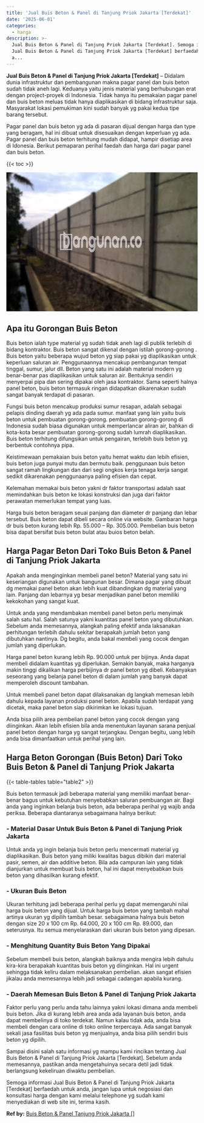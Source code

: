 ```yaml
---
title: 'Jual Buis Beton & Panel di Tanjung Priok Jakarta [Terdekat]'
date: '2025-06-01'
categories:
  - harga
description: >-
  Jual Buis Beton & Panel di Tanjung Priok Jakarta [Terdekat]. Semoga informasi
  Jual Buis Beton & Panel di Tanjung Priok Jakarta [Terdekat] berfaedah untuk
  a...
---
```


**Jual Buis Beton & Panel di Tanjung Priok Jakarta \[Terdekat\]** – Didalam dunia infrastruktur dan pembangunan makna pagar panel dan buis beton sudah tidak aneh lagi. Keduanya yaitu jenis material yang berhubungan erat dengan project-proyek di Indonesia. Tidak hanya itu pemakaian pagar panel dan buis beton meluas tidak hanya diaplikasikan di bidang infrastruktur saja. Masyarakat lokasi pemukiman kini sudah banyak yg pakai kedua tipe barang tersebut.

Pagar panel dan buis beton yg ada di pasaran dijual dengan harga dan type yang beragam, hal ini dibuat untuk disesuaikan dengan keperluan yg ada. Pagar panel dan buis beton terhitung mudah didapat, hampir disetiap area di Idonesia. Berikut pemaparan perihal faedah dan harga dari pagar panel dan buis beton.

{{< toc >}}

![Jual Buis Beton & Panel di Tanjung Priok Jakarta [Terdekat]](/images/jual-panel-buis-beton-murah-37.png)

## Apa itu Gorongan Buis Beton

Buis beton ialah type material yg sudah tidak aneh lagi di publik terlebih di bidang kontraktor. Buis beton sangat dikenal dengan istilah gorong-gorong . Buis beton yaitu beberapa wujud beton yg siap pakai yg diaplikasikan untuk keperluan saluran air. Penggunaannya mencakup pembangunan tempat tinggal, sumur, jalur dll. Beton yang satu ini adalah material modern yg benar-benar pas diaplikasikan untuk saluran air. Bentuknya sendiri menyerpai pipa dan sering dipakai oleh jasa kontraktor. Sama seperti halnya panel beton, buis beton termasuk ringan didapatkan dikarenakan sudah sangat banyak terdapat di pasaran.

Fungsi buis beton mencakup produksi sumur resapan, adalah sebagai pelapis dinding daerah yg ada pada sumur. manfaat yang lain yaitu buis beton untuk pembuatan gorong-gorong. pembuatan gorong-gorong di Indonesia sudah biasa digunakan untuk memperlancar aliran air, bahkan di kota-kota besar pembuatan gorong-gorong sudah lumrah diaplikasikan. Buis beton terhitung difungsikan untuk pengairan, terlebih buis beton yg berbentuk contohnya pipa.

Keistimewaan pemakaian buis beton yaitu hemat waktu dan lebih efisien, buis beton juga punyai mutu dan bermutu baik. penggunaan buis beton sangat ramah lingkungan dan dari segi ongkos kerja tenaga kerja sangat sedikit dikarenakan penggunaanya paling efisien dan cepat.

Kelemahan memakai buis beton yakni dr faktor transportasi adalah saat memindahkan buis beton ke lokasi konstruksi dan juga dari faktor perawatan memerlukan tempat yang luas.

Harga buis beton beragam seuai panjang dan diameter dr panjang dan lebar tersebut. Buis beton dapat dibeli secara online via website. Gambaran harga dr buis beton kurang lebih Rp. 55.000 – Rp. 305.000. Pembelian buis beton bisa dapat bersifat buis beton bulat atau buios beton belah.

## Harga Pagar Beton Dari Toko Buis Beton & Panel di Tanjung Priok Jakarta

Apakah anda menginginkan membeli panel beton? Material yang satu ini keseriangan digunakan untuk bangunan besar. Dimana pagar yang dibuat dg memakai panel beton akan lebih kuat dibandingkan dg material yang lain. Panjang dan lebarnya yg besar menjadikan panel beton memiliki kekokohan yang sangat kuat.

Untuk anda yang mendambakan membeli panel beton perlu menyimak salah satu hal. Salah satunya yakni kuantitas panel beton yang dibutuhkan. Sebelum anda memesannya, alangkah paling efektif anda laksanakan perhitungan terlebih dahulu sekitar berapakah jumlah beton yang dibutuhkan nantinya. Dg begitu, anda bakal membeli yang cocok dengan jumlah yang diperlukan.

Harga panel beton kurang lebih Rp. 90.000 untuk per bijinya. Anda dapat membeli didalam kuantitas yg diperlukan. Semakin banyak, maka harganya makin tinggi dikalikan harga perbijinya dr panel beton yg dibeli. Kebanyakan seseorang yang belanja panel beton di dalam jumlah yang banyak dapat memperoleh discount tambahan.

Untuk membeli panel beton dapat dilaksanakan dg langkah memesan lebih dahulu kepada layanan produksi panel beton. Apabila sudah terdapat yang dicetak, maka panel beton siap dikirimkan ke lokasi tujuan.

Anda bisa pilih area pembelian panel beton yang cocok dengan yang diinginkan. Akan lebih efisien bila anda menentukan layanan sarana penjual panel beton dengan harga yg sangat terjangkau. Dengan begitu, uang lebih anda bisa dimanfaatkan untuk perihal yang lain.

## Harga Beton Gorongan (Buis Beton) Dari Toko Buis Beton & Panel di Tanjung Priok Jakarta

{{< table-tables table="table2" >}}

Buis beton termasuk jadi beberapa material yang memiliki manfaat benar-benar bagus untuk kebutuhan menyebabkan saluran pembuangan air. Bagi anda yang inginkan belanja buis beton, ada beberapa perihal yg wajib anda periksa. Beberapa diantaranya sebagaimana halnya berikut:

### \- Material Dasar Untuk Buis Beton & Panel di Tanjung Priok Jakarta

Untuk anda yg ingin belanja buis beton perlu mencermati material yg diaplikasikan. Buis beton yang miliki kwalitas bagus dibikin dari material pasir, semen, air dan additive beton. Bila ada campuran lain yang tidak dianjurkan untuk membuat buis beton, hal ini dapat menyebabkan buis beton yang dihasilkan kurang efektif.

### \- Ukuran Buis Beton

Ukuran terhitung jadi beberapa perihal perlu yg dapat memengaruhi nilai harga buis beton yang dijual. Untuk harga buis beton yang tambah mahal artinya ukuran yg dipilih tambah besar. sebagaimana halnya buis beton dengan size 20 x 100 cm Rp. 64.000, 20 x 100 cm Rp. 89.000, dan seterusnya. Itu semua menyelaraskan dari ukuran buis beton yang dipesan.

### \- Menghitung Quantity Buis Beton Yang Dipakai

Sebelum membeli buis beton, alangkah baiknya anda mengira lebih dahulu kira-kira berapakah kuantitas buis beton yg diinginkan. Hal ini urgent sehingga tidak keliru dalam melaksanakan pembelian. akan sangat efisien jikalau anda memesannya lebih jadi sebagai cadangan apabila kurang.

### \- Daerah Memesan Buis Beton & Panel di Tanjung Priok Jakarta

Faktor perlu yang perlu anda tahu lainnya yakni lokasi dimana anda membeli buis beton. Jika di kurang lebih area anda ada layanan buis beton, anda dapat membelinya di toko terdekat. Namun kalau tidak ada, anda bisa membeli dengan cara online di toko online terpercaya. Ada sangat banyak sekali jasa fasilitas buis beton yg menjualnya, anda bisa pilih sendiri buis beton yg dipilih.

Sampai disini salah satu informasi yg mampu kami rincikan tentang Jual Buis Beton & Panel di Tanjung Priok Jakarta \[Terdekat\]. Sebelum anda memesannya, pastikan anda mengetahuinya secara detil jadi tidak berlangsung kekeliruan diwaktu pembelian.

Semoga informasi Jual Buis Beton & Panel di Tanjung Priok Jakarta \[Terdekat\] berfaedah untuk anda, jangan lupa untuk negosiasi dan konsultasi harga dengan kami melalui telephone yg sudah kami menyediakan di web site ini, terima kasih.

**Ref by:** [Buis Beton & Panel Tanjung Priok Jakarta []](https://id.wikipedia.org/wiki/Buis)

